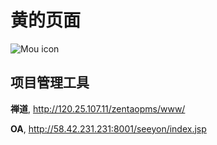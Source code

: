 # **黄**的**页**面
![Mou icon](http://www.hwuque.com/Public/Home/Css/images/top_logo.gif)



## 项目管理工具

**禅道**,  <http://120.25.107.11/zentaopms/www/>

**OA**,  <http://58.42.231.231:8001/seeyon/index.jsp>
